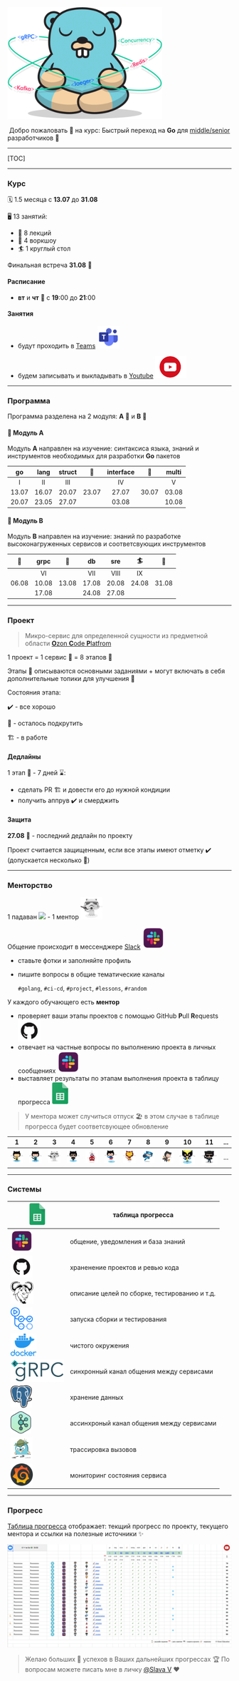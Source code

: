 













<img src="https://github.com/cpp-to-go/resources/blob/main/golang.png?raw=true" height="250px" />





​                               Добро пожаловать 👋 на курс: Быстрый переход на **Go** для <u>middle/senior</u> разработчиков 💪









---













[TOC]













---

### Курс



🗓️ 1.5 месяца c **13.07** до **31.08**



🖥️ 13 занятий:

- 🔬 8 лекций
- 🎉 4 воркшоу
- 🏄 1 круглый стол

Финальная встреча **31.08** 🏁



#### Расписание

- **вт** и **чт** 🔁 с **19**:00 до **21**:00



#### Занятия

- будут проходить в <u>Teams</u> <img src="https://github.com/cpp-to-go/resources/blob/main/teams.png?raw=true" height="50px" />

- будем записывать и выкладывать в <u>Youtube</u> <img src="https://github.com/cpp-to-go/resources/blob/main/youtube.png?raw=true" height="50px" />



---

### Программа

Программа разделена на 2 модуля: **A** 📗 и **B** 📘



#### 📗 Модуль A

Модуль **A** направлен на изучение: синтаксиса языка, знаний и инструментов необходимых для разработки **Go** пакетов

|  go   | lang  | struct |   🎉   | interface |   🎉   | multi |
| :---: | :---: | :----: | :---: | :-------: | :---: | :---: |
|   I   |  II   |  III   |       |    IV     |       |   V   |
| 13.07 | 16.07 | 20.07  | 23.07 |   27.07   | 30.07 | 03.08 |
| 20.07 | 23.05 | 27.07  |       |   03.08   |       | 10.08 |



#### 📘 Модуль B 

Модуль **B** направлен на изучение: знаний по разработке высоконагруженных сервисов и соответсвующих инструментов

|   🎉   | grpc  |   🎉   |  db   |  sre  |   🏄   |   🏁   |
| :---: | :---: | :---: | :---: | :---: | :---: | :---: |
|       |  VI   |       |  VII  | VIII  |  IX   |       |
| 06.08 | 10.08 | 13.08 | 17.08 | 20.08 | 24.08 | 31.08 |
|       | 17.08 |       | 24.08 | 27.08 |       |       |

---

### Проект

> Микро-сервис для определенной сущности из предметной области [**O**zon **C**ode **P**latfrom](https://github.com/ozoncp)

1 проект = 1 сервис 🚀 = 8 этапов 🧱

Этапы 🧱 описываются основными заданиями + могут включать в себя дополнительные топики для улучшения 💫



Cостояния этапа:

✔️ - все хорошо

🔧 - осталось подкрутить

🏗️ - в работе



#### Дедлайны

1 этап 🧱 - 7 дней ⌛:

- сделать PR 🏗️ и довести его до нужной кондиции
- получить аппрув ✔️ и смерджить

#### Защита

**27.08** 🏁 - последний дедлайн по проекту

Проект считается защищенным, если все этапы имеют отметку ✔️ (допускается несколько 🔧)



---

### Менторство

1 падаван <img src="https://github.githubassets.com/images/modules/logos_page/Octocat.png" height="50px" /> - 1 ментор <img src="https://github.com/cpp-to-go/resources/blob/main/storm.png?raw=true" width="50px" />



Общение происходит в мессенджере <u>Slack</u> <img src="https://raw.githubusercontent.com/cpp-to-go/resources/main/slack.png" height="50px" />

- ставьте фотки и заполняйте профиль

- пишите вопросы в общие тематические каналы 

  `#golang`, `#ci-cd`, `#project`, `#lessons`, `#random`



У каждого обучающего есть **ментор**

- проверяет ваши этапы проектов с помощью GitHub **P**ull **R**equests <img src="https://raw.githubusercontent.com/cpp-to-go/resources/main/github.png" height="50px" />
- отвечает на частные вопросы по выполнению проекта в личных сообщениях <img src="https://raw.githubusercontent.com/cpp-to-go/resources/main/slack.png" height="50px" />
- выставляет результаты по этапам выполнения проекта в таблицу прогресса <img src="https://github.com/cpp-to-go/resources/blob/main/sheets.png?raw=true" height="50px" />

>  У ментора может случиться отпуск 🏖️ в этом случае в таблице прогресса будет соответсвующее обновление

|                              1                               |                              2                               |                              3                               |                              4                               |                              5                               |                              6                               |                              7                               |                              8                               |                              9                               |                              10                              |                              11                              | ...  |
| :----------------------------------------------------------: | :----------------------------------------------------------: | :----------------------------------------------------------: | :----------------------------------------------------------: | :----------------------------------------------------------: | :----------------------------------------------------------: | :----------------------------------------------------------: | :----------------------------------------------------------: | :----------------------------------------------------------: | :----------------------------------------------------------: | :----------------------------------------------------------: | ---- |
| <img src="https://github.com/cpp-to-go/resources/blob/main/trekkie.png?raw=true" width="100px" /> | <img src="https://github.com/cpp-to-go/resources/blob/main/spocktocat.png?raw=true" width="100px" /> | <img src="https://github.com/cpp-to-go/resources/blob/main/storm.png?raw=true" width="100px" /> | <img src="https://github.com/cpp-to-go/resources/blob/main/bouncercat.png?raw=true" width="100px" /> | <img src="https://github.com/cpp-to-go/resources/blob/main/spider.png?raw=true" width="100px" /> | <img src="https://github.com/cpp-to-go/resources/blob/main/okal.jpg?raw=true" width="100px" /> | <img src="https://github.com/cpp-to-go/resources/blob/main/lead.png?raw=true" width="100px" /> | <img src="https://github.com/cpp-to-go/resources/blob/main/megacat.png?raw=true" width="100px" /> | <img src="https://github.com/cpp-to-go/resources/blob/main/jetpacktocat.png?raw=true" width="100px" /> | <img src="https://github.com/cpp-to-go/resources/blob/main/xtocat.jpeg?raw=true" width="100px" /> | <img src="https://github.com/cpp-to-go/resources/blob/main/steroidtocat.png?raw=true" width="100px" /> | ...  |

---

### Системы

| <img src="https://github.com/cpp-to-go/resources/blob/main/sheets.png?raw=true" height="50px" /> | таблица прогресса                             |
| ------------------------------------------------------------ | --------------------------------------------- |
| <img src="https://raw.githubusercontent.com/cpp-to-go/resources/main/slack.png" height="50px" /> | общение, уведомления и база знаний            |
| <img src="https://raw.githubusercontent.com/cpp-to-go/resources/main/github.png" height="50px" /> | храненение проектов и ревью кода              |
| <img src="https://github.com/cpp-to-go/resources/blob/main/makefile.png?raw=true" height="50px" /> | описание целей по сборке, тестированию и т.д. |
| <img src="https://github.com/cpp-to-go/resources/blob/main/actions.png?raw=true" height="50px" /> | запуска сборки и тестирования                 |
| <img src="https://github.com/cpp-to-go/resources/blob/main/docker.png?raw=true" height="50px" /> | чистого окружения                             |
| <img src="https://github.com/cpp-to-go/resources/blob/main/grpc.png?raw=true?raw=true" height="50px" /> | синхронный канал общения между сервисами      |
| <img src="https://github.com/cpp-to-go/resources/blob/main/postgresql.png?raw=true?raw=true" height="50px" /> | хранение данных                               |
| <img src="https://github.com/cpp-to-go/resources/blob/main/kafka.png?raw=true?raw=true" height="50px" /> | ассинхроный канал общения между сервисами     |
| <img src="https://github.com/cpp-to-go/resources/blob/main/jaeger.svg?raw=true?raw=true" height="50px" /> | трассировка вызовов                           |
| <img src="https://github.com/cpp-to-go/resources/blob/main/grafana.png?raw=true?raw=true" height="50px" /> | мониторинг состояния сервиса                  |

---

### Прогресс

[Таблица прогресса](https://docs.google.com/spreadsheets/d/1HUNlyr7bjXkgMZXuF61Sa3Ee8gSsswhQ/edit#gid=1970264176) отображает: текщий прогресс по проекту, текущего ментора и ссылки на полезные источники ✨



<img src="https://github.com/cpp-to-go/resources/blob/main/progress.png?raw=true"/>



>  Желаю больших 💎 успехов в Ваших дальнейших прогрессах 🏆 По вопросам можете писать мне в личку [@Slava V](https://golangschoolozon.slack.com/team/U020BLKT1E2) ❤️















